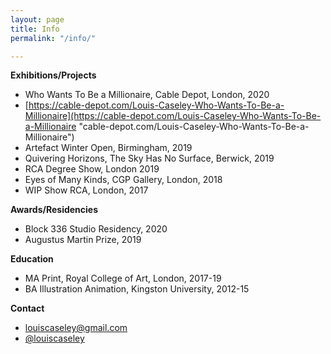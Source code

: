```yaml
---
layout: page
title: Info
permalink: "/info/"

---
```

**Exhibitions/Projects**

* Who Wants To Be a Millionaire, Cable Depot, London, 2020
* [https://cable-depot.com/Louis-Caseley-Who-Wants-To-Be-a-Millionaire](https://cable-depot.com/Louis-Caseley-Who-Wants-To-Be-a-Millionaire "cable-depot.com/Louis-Caseley-Who-Wants-To-Be-a-Millionaire")
* Artefact Winter Open, Birmingham, 2019
* Quivering Horizons, The Sky Has No Surface, Berwick, 2019
* RCA Degree Show, London 2019
* Eyes of Many Kinds, CGP Gallery, London, 2018
* WIP Show RCA, London, 2017

**Awards/Residencies**

* Block 336 Studio Residency, 2020
* Augustus Martin Prize, 2019

**Education**

* MA Print, Royal College of Art, London, 2017-19
* BA Illustration Animation, Kingston University, 2012-15

**Contact**

* louiscaseley@gmail.com
* [@louiscaseley](https://www.instagram.com/louiscaseley/ "Louis Caseley Instagram")